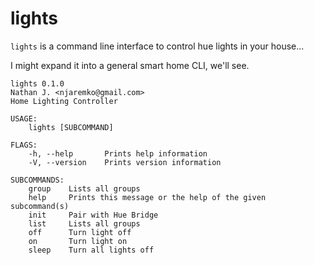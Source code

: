 # lights 

`lights` is a command line interface to control hue lights in your house...

I might expand it into a general smart home CLI, we'll see.

```
lights 0.1.0
Nathan J. <njaremko@gmail.com>
Home Lighting Controller

USAGE:
    lights [SUBCOMMAND]

FLAGS:
    -h, --help       Prints help information
    -V, --version    Prints version information

SUBCOMMANDS:
    group    Lists all groups
    help     Prints this message or the help of the given subcommand(s)
    init     Pair with Hue Bridge
    list     Lists all groups
    off      Turn light off
    on       Turn light on
    sleep    Turn all lights off
```
